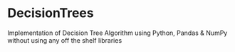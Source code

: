 # DecisionTrees
Implementation of Decision Tree Algorithm using Python, Pandas & NumPy without using any off the shelf libraries
